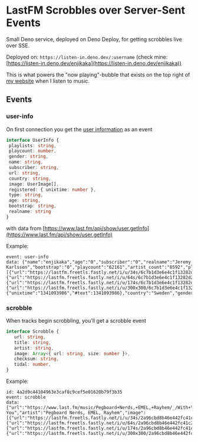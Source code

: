 # LastFM Scrobbles over Server-Sent Events

Small Deno service, deployed on Deno Deploy, for getting scrobbles live over SSE.

Deployed on: `https://listen-in.deno.dev/:username` (check mine: [https://listen-in.deno.dev/enjikaka](https://listen-in.deno.dev/enjikaka))

This is what powers the "now playing"-bubble that exists on the top right of [my website](https://jeremy.se/) when I listen to music.

## Events

### user-info

On first connection you get the [user information](https://github.com/enjikaka/listen-in/blob/ea221947bb8c0f97b7d86757980b9ca1507b371b/lastfm.ts#L6) as an event

```ts
interface UserInfo {
 playlists: string,
 playcount: number,
 gender: string,
 name: string,
 subscriber: string,
 url: string,
 country: string,
 image: UserImage[],
 registered: { unixtime: number },
 type: string,
 age: string,
 bootstrap: string,
 realname: string
}
```

with data from [https://www.last.fm/api/show/user.getInfo](https://www.last.fm/api/show/user.getInfo)

Example:
```
event: user-info
data: {"name":"enjikaka","age":"0","subscriber":"0","realname":"Jeremy Karlsson","bootstrap":"0","playcount":"62161","artist_count":"8592","playlists":"0","track_count":"18317","album_count":"13875","image":[{"url":"https://lastfm.freetls.fastly.net/i/u/34s/6c7b1d3e6e4c1f13282d2aff44d83334.png","size":34},{"url":"https://lastfm.freetls.fastly.net/i/u/64s/6c7b1d3e6e4c1f13282d2aff44d83334.png","size":64},{"url":"https://lastfm.freetls.fastly.net/i/u/174s/6c7b1d3e6e4c1f13282d2aff44d83334.png","size":174},{"url":"https://lastfm.freetls.fastly.net/i/u/300x300/6c7b1d3e6e4c1f13282d2aff44d83334.png","size":300}],"registered":{"unixtime":"1341093986","#text":1341093986},"country":"Sweden","gender":"n","url":"https://www.last.fm/user/enjikaka","type":"user"}
```

### scrobble

When tracks begin scrobbling, you'll get a scrobble event

```ts
interface Scrobble {
   url: string,
   title: string,
   artist: string,
   image: Array<{ url: string, size: number }>,
   checksum: string,
   tidal: number,
}
```

Example:
```
id: 4a2d9c44104963e3caf8c9cef5e01620b79f3b35
event: scrobble
data: {"url":"https://www.last.fm/music/Pegboard+Nerds,+EMEL,+Rayhem/_/With+You","title":"With You","artist":"Pegboard Nerds, EMEL, Rayhem","image":[{"url":"https://lastfm.freetls.fastly.net/i/u/34s/2a96cbd8b46e442fc41c2b86b821562f.png","size":34},{"url":"https://lastfm.freetls.fastly.net/i/u/64s/2a96cbd8b46e442fc41c2b86b821562f.png","size":64},{"url":"https://lastfm.freetls.fastly.net/i/u/174s/2a96cbd8b46e442fc41c2b86b821562f.png","size":174},{"url":"https://lastfm.freetls.fastly.net/i/u/300x300/2a96cbd8b46e442fc41c2b86b821562f.png","size":300}],"tidal":380270409,"checksum":"4a2d9c44104963e3caf8c9cef5e01620b79f3b35"}
```
